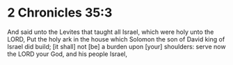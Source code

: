 # 2 Chronicles 35:3

And said unto the Levites that taught all Israel, which were holy unto the LORD, Put the holy ark in the house which Solomon the son of David king of Israel did build; [it shall] not [be] a burden upon [your] shoulders: serve now the LORD your God, and his people Israel,